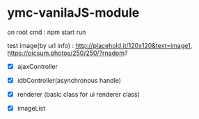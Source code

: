 # ymc-vanilaJS-module

on root cmd : npm start run 

test image(by url info) : http://placehold.it/120x120&text=image1, https://picsum.photos/250/250/?rnadom?

* [x] ajaxController
* [x] idbController(asynchronous handle)
* [x] renderer (basic class for ui renderer class)
* [x] imageList



